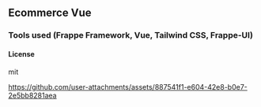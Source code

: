 ## Ecommerce Vue

### Tools used (Frappe Framework, Vue, Tailwind CSS, Frappe-UI)

#### License

mit

https://github.com/user-attachments/assets/887541f1-e604-42e8-b0e7-2e5bb8281aea
